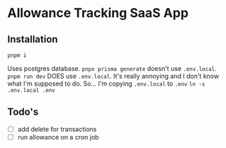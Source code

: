 # Allowance Tracking SaaS App

## Installation

`pnpm i`

Uses postgres database.
`pnpx prisma generate` doesn't use `.env.local`.
`pnpm run dev` DOES use `.env.local`.
It's really annoying and I don't know what I'm supposed to do.
So... I'm copying `.env.local` to `.env` 
`ln -s .env.local .env`

## Todo's
- [ ] add delete for transactions
- [ ] run allowance  on a cron job